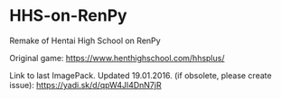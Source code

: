 # HHS-on-RenPy
Remake of Hentai High School on RenPy

Original game: https://www.henthighschool.com/hhsplus/

Link to last ImagePack. Updated 19.01.2016. (if obsolete, please create issue): https://yadi.sk/d/qpW4Jl4DnN7jR
